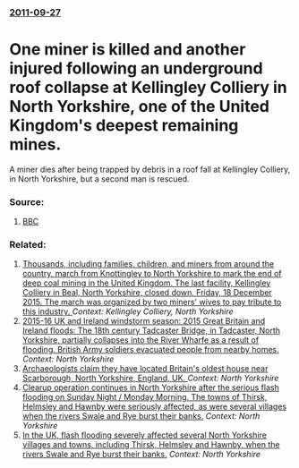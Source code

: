 ### [2011-09-27](/news/2011/09/27/index.md)

# One miner is killed and another injured following an underground roof collapse at Kellingley Colliery in North Yorkshire, one of the United Kingdom's deepest remaining mines. 

A miner dies after being trapped by debris in a roof fall at Kellingley Colliery, in North Yorkshire, but a second man is rescued.


### Source:

1. [BBC](http://www.bbc.co.uk/news/uk-england-leeds-15083044)

### Related:

1. [Thousands, including families, children, and miners from around the country, march from Knottingley to North Yorkshire to mark the end of deep coal mining in the United Kingdom. The last facility, Kellingley Colliery in Beal, North Yorkshire, closed down, Friday, 18 December 2015. The march was organized by two miners' wives to pay tribute to this industry. ](/news/2015/12/20/thousands-including-families-children-and-miners-from-around-the-country-march-from-knottingley-to-north-yorkshire-to-mark-the-end-of-de.md) _Context: Kellingley Colliery, North Yorkshire_
2. [2015-16 UK and Ireland windstorm season: 2015 Great Britain and Ireland floods: The 18th century Tadcaster Bridge, in Tadcaster, North Yorkshire, partially collapses into the River Wharfe as a result of flooding. British Army soldiers evacuated people from nearby homes. ](/news/2015/12/29/2015-16-uk-and-ireland-windstorm-season-2015-great-britain-and-ireland-floods-the-18th-century-tadcaster-bridge-in-tadcaster-north-yor.md) _Context: North Yorkshire_
3. [Archaeologists claim they have located Britain's oldest house near Scarborough, North Yorkshire, England, UK. ](/news/2010/08/10/archaeologists-claim-they-have-located-britain-s-oldest-house-near-scarborough-north-yorkshire-england-uk.md) _Context: North Yorkshire_
4. [ Clearup operation continues in North Yorkshire after the serious flash flooding on Sunday Night / Monday Morning. The towns of Thirsk, Helmsley and Hawnby were seriously affected, as were several villages when the rivers Swale and Rye burst their banks.](/news/2005/06/21/clearup-operation-continues-in-north-yorkshire-after-the-serious-flash-flooding-on-sunday-night-monday-morning-the-towns-of-thirsk-helm.md) _Context: North Yorkshire_
5. [ In the UK, flash flooding severely affected several North Yorkshire villages and towns, including Thirsk, Helmsley and Hawnby, when the rivers Swale and Rye burst their banks.](/news/2005/06/19/in-the-uk-flash-flooding-severely-affected-several-north-yorkshire-villages-and-towns-including-thirsk-helmsley-and-hawnby-when-the-riv.md) _Context: North Yorkshire_
